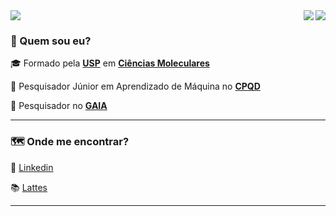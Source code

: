 <img src="https://img.shields.io/static/v1?label=Overview&message=Lucas N. Sequeira&color=f8efd4&style=for-the-badge&logo=GitHub">


<img align="right" src="https://github-readme-stats.vercel.app/api/top-langs/?username=lucasns97&theme=dracula&hide_langs_below=1&title_color=783c00&text_color=af552e&icon_color=783c00&bg_color=f8efd4&cache_seconds=2300" />

<img align='right' src="https://github-readme-stats.vercel.app/api?username=lucasns97&show_icons=true&title_color=783c00&text_color=af552e&icon_color=783c00&bg_color=f8efd4&cache_seconds=2300">

### 💁 Quem sou eu?

<p>

🎓 Formado pela [**USP**](https://www5.usp.br/) em [**Ciências Moleculares**](http://www.cecm.usp.br/)<br/>

💼 Pesquisador Júnior em Aprendizado de Máquina no [**CPQD**](https://www.cpqd.com.br/)<br/>

💼 Pesquisador no [**GAIA**](https://sites.usp.br/gaia/)<br/>

</p>

<hr>

### 🗺️ Onde me encontrar?

<p>

👔 [Linkedin](https://www.linkedin.com/in/lucas-nunes-719375165/)<br/>

📚 [Lattes](http://lattes.cnpq.br/8818674058920114)

</p>



<hr>